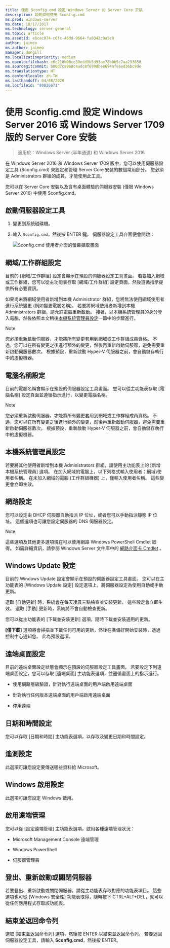 ```yaml
---
title: 使用 Sconfig.cmd 設定 Windows Server 的 Server Core 安裝
description: 說明如何使用 Sconfig.cmd
ms.prod: windows-server
ms.date: 10/17/2017
ms.technology: server-general
ms.topic: article
ms.assetid: e6cac074-c6fc-46dd-9664-fa0342c0a5e8
author: jaimeo
ms.author: jaimeo
manager: dongill
ms.localizationpriority: medium
ms.openlocfilehash: e6c218b08cc39edd9b3d93ae78b0b5c7aa293858
ms.sourcegitcommit: b00d7c8968c4adc8f699dbee694afe6ed36bc9de
ms.translationtype: HT
ms.contentlocale: zh-TW
ms.lasthandoff: 04/08/2020
ms.locfileid: "80826671"
---
```

# <a name="configure-a-server-core-installation-of-windows-server-2016-or-windows-server-version-1709-with-sconfigcmd"></a>使用 Sconfig.cmd 設定 Windows Server 2016 或 Windows Server 1709 版的 Server Core 安裝

> 適用於：Windows Server (半年通道) 和 Windows Server 2016

在 Windows Server 2016 和 Windows Server 1709 版中，您可以使用伺服器設定工具 (Sconfig.cmd) 來設定和管理 Server Core 安裝的數個常用部分。 您必須是 Administrators 群組的成員，才能使用此工具。

您可以在 Server Core 安裝以及含有桌面體驗的伺服器安裝 (僅限 Windows Server 2016) 中使用 Sconfig.cmd。

## <a name="start-the-server-configuration-tool"></a>啟動伺服器設定工具

1. 變更到系統磁碟機。

2. 輸入 `Sconfig.cmd`，然後按 ENTER 鍵。 伺服器設定工具介面便會開啟：

    ![Sconfig.cmd 使用者介面的螢幕擷取畫面](media/mainsconfigpage.png)

## <a name="domainworkgroup-settings"></a>網域/工作群組設定

目前的 [網域/工作群組] 設定會顯示在預設的伺服器設定工具畫面。 若要加入網域或工作群組，您可以從主功能表存取 [網域/工作群組]  設定頁面，然後遵循指示提供所有必要資訊。

如果尚未將網域使用者新增到本機 Administrator 群組，您將無法使用網域使用者進行系統變更 (例如變更電腦名稱)。 若要將網域使用者新增到本機 Administrators 群組，請允許電腦重新啟動。 接著，以本機系統管理員的身分登入電腦，然後依照本文稍後[本機系統管理員設定](#local-administrator-settings)一節中的步驟進行。

> [!NOTE]
> 您必須重新啟動伺服器，才能將所有變更套用到網域或工作群組成員資格。 不過，您可以在所有變更之後進行額外的變更，然後再重新啟動伺服器，避免需要重新啟動伺服器數次。 根據預設，重新啟動 Hyper-V 伺服器之前，會自動儲存執行中的虛擬機器。

## <a name="computer-name-settings"></a>電腦名稱設定

目前的電腦名稱會顯示在預設的伺服器設定工具畫面。 您可以從主功能表存取 [電腦名稱]  設定頁面並遵循指示進行，以變更電腦名稱。

> [!NOTE]
> 您必須重新啟動伺服器，才能將所有變更套用到網域或工作群組成員資格。 不過，您可以在所有變更之後進行額外的變更，然後再重新啟動伺服器，避免需要重新啟動伺服器數次。 根據預設，重新啟動 Hyper-V 伺服器之前，會自動儲存執行中的虛擬機器。

## <a name="local-administrator-settings"></a>本機系統管理員設定

若要將其他使用者新增到本機 Administrators 群組，請使用主功能表上的 [新增本機系統管理員]  選項。 在加入網域的電腦上，以下列格式輸入使用者：網域\使用者名稱。 在未加入網域的電腦 (工作群組機器) 上，僅輸入使用者名稱。 這些變更會立即生效。

## <a name="network-settings"></a>網路設定

您可以設定由 DHCP 伺服器自動指派 IP 位址，或者您可以手動指派靜態 IP 位址。 這個選項也可讓您設定伺服器的 DNS 伺服器設定。

> [!NOTE]
> 這些選項及其他更多選項現在可以使用網路 Windows PowerShell Cmdlet 取得。 如需詳細資訊，請參閱 Windows Server 文件庫中的 [網路介面卡 Cmdlet](https://docs.microsoft.com/powershell/module/netadapter/?view=win10-ps) 。

## <a name="windows-update-settings"></a>Windows Update 設定

目前的 Windows Update 設定會顯示在預設的伺服器設定工具畫面。 您可以在主功能表的 [Windows Update 設定]  設定選項上，將伺服器設定為使用自動或手動更新。

選取 [自動更新]  時，系統會在每天凌晨三點檢查並安裝更新。 這些設定會立即生效。 選取 [手動]  更新時，系統將不會自動檢查更新。

您可以從主功能表的 [下載並安裝更新]  選項，隨時下載並安裝適用的更新。

**\[僅下載\]** 選項將會掃描並下載任何可用的更新，然後在準備好開始安裝時，透過控制中心通知您。 此為預設選項。

## <a name="remote-desktop-settings"></a>遠端桌面設定

目前的遠端桌面設定狀態會顯示在預設的伺服器設定工具畫面。 若要設定下列遠端桌面設定，您可以存取 [遠端桌面]  主功能表選項，並遵循畫面上的指示進行。

- 使用網路層級驗證，針對執行遠端桌面的用戶端啟用遠端桌面

- 針對執行任何版本遠端桌面的用戶端啟用遠端桌面

- 停用遠端

## <a name="date-and-time-settings"></a>日期和時間設定

您可以存取 [日期和時間]  主功能表選項，以存取及變更日期和時間設定。

## <a name="telemetry-settings"></a>遙測設定

此選項可讓您設定要傳送哪些資料給 Microsoft。

## <a name="windows-activation-settings"></a>Windows 啟用設定

此選項可讓您設定 Windows 啟用。

## <a name="to-enable-remote-management"></a>啟用遠端管理

您可以從 [設定遠端管理]  主功能表選項，啟用各種遠端管理狀況：

- Microsoft Management Console 遠端管理

- Windows PowerShell

- 伺服器管理員  

## <a name="to-log-off-restart-or-shut-down-the-server"></a>登出、重新啟動或關閉伺服器

若要登出、重新啟動或關閉伺服器，請從主功能表存取對應的功能表項目。 這些選項也可從 [Windows 安全性]  功能表取得，隨時按下 CTRL+ALT+DEL，就可以從任何應用程式存取該功能表。  

## <a name="to-exit-to-the-command-line"></a>結束並返回命令列
  
選取 [結束並返回命令列]  選項，然後按 ENTER 以結束並返回命令列。 若要返回伺服器設定工具，請輸入 **Sconfig.cmd**，然後按 ENTER。
